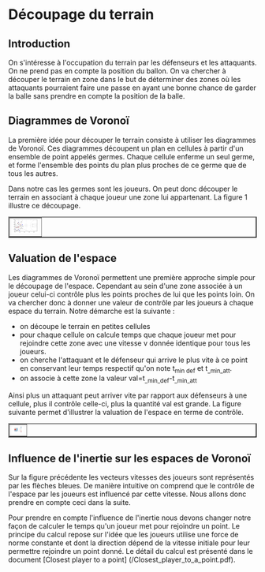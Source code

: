 # Découpage du terrain 

## Introduction

On s'intéresse à l'occupation du terrain par les défenseurs et les attaquants. On ne prend pas en compte la position du ballon. On va chercher à découper le terrain en zone dans le but de déterminer des zones où les attaquants pourraient faire une passe en ayant une bonne chance de garder la balle sans prendre en compte la position de la balle.

## Diagrammes de Voronoï

La première idée pour découper le terrain consiste à utiliser les diagrammes de Voronoï. Ces diagrammes découpent un plan en cellules à partir d'un ensemble de point appelés germes. Chaque cellule enferme un seul germe, et forme l'ensemble des points du plan plus proches de ce germe que de tous les autres. 

Dans notre cas les germes sont les joueurs. On peut donc découper le terrain en associant à chaque joueur une zone lui appartenant. La figure 1 illustre ce découpage.

<table border="2">
  <tr>
    <td>
      <img src="Images/Voronoi_simple.png" style="width: 50px;">
    </td>
  </tr>
</table>

## Valuation de l'espace

Les diagrammes de Voronoï permettent une première approche simple pour le découpage de l'espace. Cependant au sein d'une zone associée à un joueur celui-ci contrôle plus les points proches de lui que les points loin. On va chercher donc à donner une valeur de contrôle par les joueurs à chaque espace du terrain. Notre démarche est la suivante :
- on découpe le terrain en petites cellules
- pour chaque cellule on calcule temps que chaque joueur met pour rejoindre cette zone avec une vitesse v donnée identique pour tous les joueurs. 
- on cherche l'attaquant et le défenseur qui arrive le plus vite à ce point en conservant leur temps respectif qu'on note t<sub>min def</sub> et t<sub>_min_att</sub>.
- on associe à cette zone la valeur val=t<sub>_min_def</sub>-t<sub>_min_att</sub>

Ainsi plus un attaquant peut arriver vite par rapport aux défenseurs à une cellule, plus il contrôle celle-ci, plus la quantité val est grande. La figure suivante permet d'illustrer la valuation de l'espace en terme de contrôle.

<table border="2">
  <tr>
    <td>
      <img src="Images/Voronoi_value.png" style="width: 20px;">
    </td>
  </tr>
</table>

## Influence de l'inertie sur les espaces de Voronoï

Sur la figure précédente les vecteurs vitesses des joueurs sont représentés par les flèches bleues. De manière intuitive on comprend que le contrôle de l'espace par les joueurs est influencé par cette vitesse. Nous allons donc prendre en compte ceci dans la suite. 

Pour prendre en compte l'influence de l'inertie nous devons changer notre façon de calculer le temps qu'un joueur met pour rejoindre un point. Le principe du calcul repose sur l'idée que les joueurs utilise une force de norme constante et dont la direction dépend de la vitesse initiale pour leur permettre rejoindre un point donné. Le détail du calcul est présenté dans le document [Closest player to a point] (/Closest_player_to_a_point.pdf).




